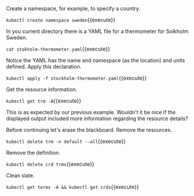 Create a namespace, for example, to specify a country.

`kubectl create namespace sweden`{{execute}}

In you current directory there is a YAML file for a thermometer for Solkholm Sweden.

`cat stokholm-thermometer.yaml`{{execute}}

Notice the YAML has the name and namespace (as the location) and units defined. Apply this declaration.

`kubectl apply -f stockholm-thermometer.yaml`{{execute}}

Get the resource information.

`kubectl get trm -A`{{execute}}

This is as expected by our previous example. Wouldn't it be nice if the displayed output included more information regarding the resource details?

Before continuing let's erase the blackboard. Remove the resources.

`kubectl delete trm -n default --all`{{execute}}

Remove the definition.

`kubectl delete crd trms`{{execute}}

Clean slate.

`kubectl get terms -A && kubectl get crds`{{execute}}
